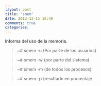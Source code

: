 ```yaml
---
layout: post
title: "smem"
date: 2013-12-15 18:40
comments: true
categories: 
---
```

Informa del uso de la memoria.

>~# smem -u (Por parte de los usuarios)

>~# smem -w (por parte del sistema)

>~# smem -m (de todos los procesos)

>~# smem -p (resultado en porcentaje

